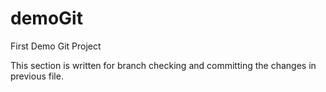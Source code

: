 # demoGit
First Demo Git Project

This section is written for branch checking and committing the changes in previous file.
